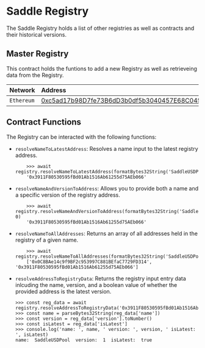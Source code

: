 # Saddle Registry

The Saddle Registry holds a list of other registries as well as contracts and their historical versions.

## Master Registry

This contract holds the funtions to add a new Registry as well as retrieveing data from the Registry.

| Network | Address                                                                                                            |
| :------------ | :------------------------------------------------------------------------------------------------------------------------- |
| `Ethereum`   | [0xc5ad17b98D7fe73B6dD3b0df5b3040457E68C045](https://etherscan.io/address/0xc5ad17b98D7fe73B6dD3b0df5b3040457E68C045#code) |


## Contract Functions

The Registry can be interacted with the following functions:

* `resolveNameToLatestAddress`: Resolves a name input to the latest registry address.
    ```
        >>> await registry.resolveNameToLatestAddress(formatBytes32String('SaddleUSDPool'))
        '0x3911F80530595fBd01Ab1516Ab61255d75AEb066'
    ```
* `resolveNameAndVersionToAddress`: Allows you to provide both a name and a specific version of the registry address.
    ```
        >>> await registry.resolveNameAndVersionToAddress(formatBytes32String('SaddleUSDPool'), 0)
        '0x3911F80530595fBd01Ab1516Ab61255d75AEb066'
    ```
* `resolveNameToAllAddresses`: Returns an array of all addresses held in the registry of a given name.
    ```
        >>> await registry.resolveNameToAllAddresses(formatBytes32String('SaddleUSDPool'))
        ['0x0C8BAe14c9f9BF2c953997C881BEfaC7729FD314', '0x3911F80530595fBd01Ab1516Ab61255d75AEb066']
    ```
* `resolveAddressToRegistryData`: Returns the registry input entry data inlcuding the name, version, and a boolean value of whether the provided address is the latest version.
    ```
    >>> const reg_data = await registry.resolveAddressToRegistryData('0x3911F80530595fBd01Ab1516Ab61255d75AEb066')
    >>> const name = parseBytes32String(reg_data['name'])
    >>> const version = reg_data['version'].toNumber()
    >>> const isLatest = reg_data['isLatest']
    >>> console.log('name: ', name, ' version: ', version, ' isLatest: ', isLatest)
    name:  SaddleUSDPool  version:  1  isLatest:  true
    ```

